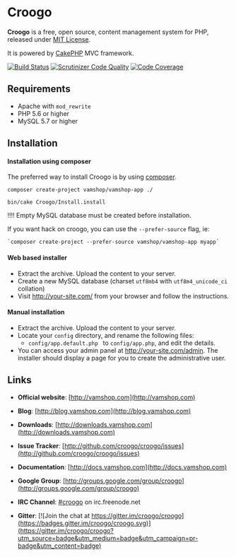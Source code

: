 # Croogo

**Croogo** is a free, open source, content management system for PHP, released under [MIT License](http://github.com/croogo/croogo/blob/master/LICENSE.txt).

It is powered by [CakePHP](http://cakephp.org) MVC framework.

[![Build Status](https://travis-ci.org/croogo/croogo.svg?branch=master)](https://travis-ci.org/croogo/croogo)
[![Scrutinizer Code Quality](https://scrutinizer-ci.com/g/croogo/croogo/badges/quality-score.png?b=master)](https://scrutinizer-ci.com/g/croogo/croogo/?branch=master)
[![Code Coverage](https://scrutinizer-ci.com/g/croogo/croogo/badges/coverage.png?b=master)](https://scrutinizer-ci.com/g/croogo/croogo/?branch=master)

## Requirements
  * Apache with `mod_rewrite`
  * PHP 5.6 or higher
  * MySQL 5.7 or higher

## Installation

#### Installation using composer

The preferred way to install Croogo is by using [composer](http://getcomposer.org).

    composer create-project vamshop/vamshop-app ./
    
    bin/cake Croogo/Install.install

!!!! Empty MySQL database must be created before installation.

If you want hack on croogo, you can use the `--prefer-source` flag, ie:

    `composer create-project --prefer-source vamshop/vamshop-app myapp`

#### Web based installer

  * Extract the archive. Upload the content to your server.
  * Create a new MySQL database (charset `utf8mb4` with `utf8m4_unicode_ci` collation)
  * Visit http://your-site.com/ from your browser and follow the instructions.

#### Manual installation

  * Extract the archive. Upload the content to your server.
  * Locate your `config` directory, and rename the following files:
    * `config/app.default.php ` to `config/app.php`, and edit the details.
  * You can access your admin panel at http://your-site.com/admin. The installer
    should display a page for you to create the administrative user.

## Links

  * **Official website**: [http://vamshop.com](http://vamshop.com)
  * **Blog**: [http://blog.vamshop.com](http://blog.vamshop.com)
  * **Downloads**: [http://downloads.vamshop.com](http://downloads.vamshop.com)
  * **Issue Tracker**: [http://github.com/croogo/croogo/issues](http://github.com/croogo/croogo/issues)
  * **Documentation**: [http://docs.vamshop.com](http://docs.vamshop.com)
  * **Google Group**: [http://groups.google.com/group/croogo](http://groups.google.com/group/croogo)
  * **IRC Channel**: [#croogo](irc://irc.freenode.net/croogo) on irc.freenode.net

  * **Gitter**: [![Join the chat at https://gitter.im/croogo/croogo](https://badges.gitter.im/croogo/croogo.svg)](https://gitter.im/croogo/croogo?utm_source=badge&utm_medium=badge&utm_campaign=pr-badge&utm_content=badge)
